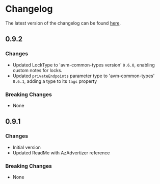 # Changelog

The latest version of the changelog can be found [here](https://github.com/Azure/bicep-registry-modules/blob/main/avm/res/purview/account/CHANGELOG.md).

## 0.9.2

### Changes

- Updated LockType to 'avm-common-types version' `0.6.0`, enabling custom notes for locks.
- Updated `privateEndpoints` parameter type to 'avm-common-types' `0.6.1`, adding a type to its `tags` property

### Breaking Changes

- None

## 0.9.1

### Changes

- Initial version
- Updated ReadMe with AzAdvertizer reference

### Breaking Changes

- None
